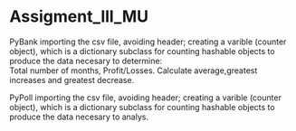 # Assigment_lll_MU
PyBank importing the csv file, avoiding header; creating a varible (counter object), which is a dictionary subclass for counting hashable objects to produce the data necesary to determine:  
Total number of months, Profit/Losses. Calculate average,greatest increases and greatest decrease.

PyPoll importing the csv file, avoiding header; creating a varible (counter object), which is a dictionary subclass for counting hashable objects to produce the data necesary to analys.
